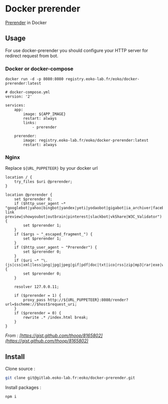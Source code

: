 # Docker prerender

[Prerender](https://prerender.io/) in Docker

## Usage

For use docker-prerender you should configure your HTTP server for redirect request from bot.

### Docker or docker-compose

```
docker run -d -p 8080:8080 registry.eoko-lab.fr/eoko/docker-prerender:latest
```

```
# docker-compose.yml
version: '2'

services:
    app:
        image: ${APP_IMAGE}
        restart: always
        links:
            - prerender
    
    prerender:
        image: registry.eoko-lab.fr/eoko/docker-prerender:latest
        restart: always
```

### Nginx

Replace `${URL_PUPPETEER}` by your docker url

```
location / {
    try_files $uri @prerender;
}

location @prerender {
    set $prerender 0;
    if ($http_user_agent ~* "googlebot|yahoo|bingbot|yandex|yeti|yodaobot|gigabot|ia_archiver|facebookexternalhit|developers\.google\.com|baiduspider|twitterbot|rogerbot|linkedinbot|embedly|quora link preview|showyoubot|outbrain|pinterest|slackbot|vkShare|W3C_Validator") {
        set $prerender 1;
    }
    if ($args ~ "_escaped_fragment_") {
        set $prerender 1;
    }
    if ($http_user_agent ~ "Prerender") {
        set $prerender 0;
    }
    if ($uri ~* "\.(js|css|xml|less|png|jpg|jpeg|gif|pdf|doc|txt|ico|rss|zip|mp3|rar|exe|wmv|doc|avi|ppt|mpg|mpeg|tif|wav|mov|psd|ai|xls|mp4|m4a|swf|dat|dmg|iso|flv|m4v|torrent|ttf|woff|svg|eot)") {
        set $prerender 0;
    }

    resolver 127.0.0.11;

    if ($prerender = 1) {
        proxy_pass http://${URL_PUPPETEER}:8080/render?url=$scheme://$host$request_uri;
    }
    if ($prerender = 0) {
        rewrite .* /index.html break;
    }
}
```

*From : [https://gist.github.com/thoop/8165802](https://gist.github.com/thoop/8165802)*

## Install

Clone source :

```bash
git clone git@gitlab.eoko-lab.fr:eoko/docker-prerender.git
```

Install packages :

```bash
npm i
```
